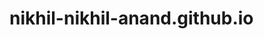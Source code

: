 # nikhil-nikhil-anand.github.io
<head>
  <script data-ad-client="ca-pub-8300193269868333" async src="https://pagead2.googlesyndication.com/pagead/js/adsbygoogle.js"></script>
</head>
